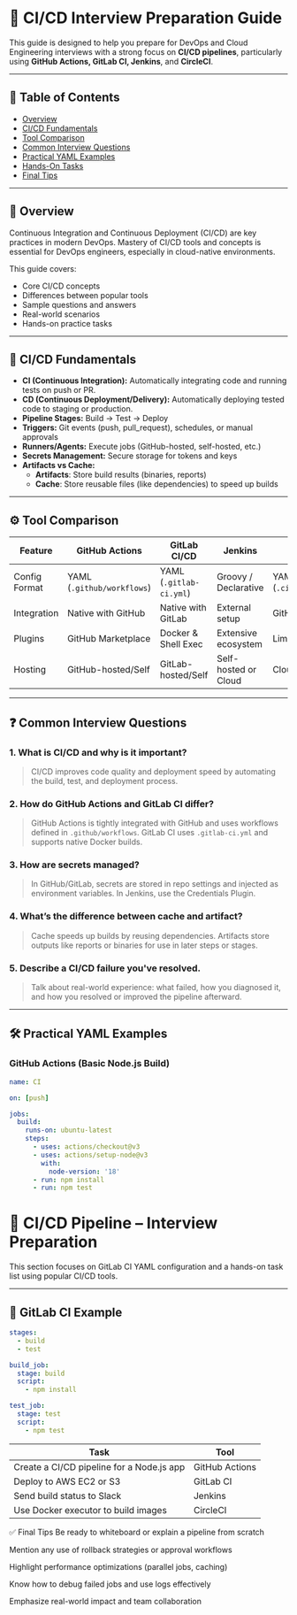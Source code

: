 # 🚀 CI/CD Interview Preparation Guide

This guide is designed to help you prepare for DevOps and Cloud Engineering interviews with a strong focus on **CI/CD pipelines**, particularly using **GitHub Actions, GitLab CI, Jenkins**, and **CircleCI**.

---

## 📘 Table of Contents

- [Overview](#overview)
- [CI/CD Fundamentals](#cicd-fundamentals)
- [Tool Comparison](#tool-comparison)
- [Common Interview Questions](#common-interview-questions)
- [Practical YAML Examples](#practical-yaml-examples)
- [Hands-On Tasks](#hands-on-tasks)
- [Final Tips](#final-tips)

---

## 🧠 Overview

Continuous Integration and Continuous Deployment (CI/CD) are key practices in modern DevOps. Mastery of CI/CD tools and concepts is essential for DevOps engineers, especially in cloud-native environments.

This guide covers:

- Core CI/CD concepts
- Differences between popular tools
- Sample questions and answers
- Real-world scenarios
- Hands-on practice tasks

---

## 🧱 CI/CD Fundamentals

- **CI (Continuous Integration):** Automatically integrating code and running tests on push or PR.
- **CD (Continuous Deployment/Delivery):** Automatically deploying tested code to staging or production.
- **Pipeline Stages:** Build → Test → Deploy
- **Triggers:** Git events (push, pull_request), schedules, or manual approvals
- **Runners/Agents:** Execute jobs (GitHub-hosted, self-hosted, etc.)
- **Secrets Management:** Secure storage for tokens and keys
- **Artifacts vs Cache:**
  - **Artifacts**: Store build results (binaries, reports)
  - **Cache**: Store reusable files (like dependencies) to speed up builds

---

## ⚙️ Tool Comparison

| Feature             | GitHub Actions         | GitLab CI/CD            | Jenkins                  | CircleCI                 |
|---------------------|------------------------|--------------------------|---------------------------|--------------------------|
| Config Format       | YAML (`.github/workflows`) | YAML (`.gitlab-ci.yml`) | Groovy / Declarative      | YAML (`.circleci/config.yml`) |
| Integration         | Native with GitHub     | Native with GitLab       | External setup            | GitHub/Bitbucket         |
| Plugins             | GitHub Marketplace     | Docker & Shell Exec      | Extensive ecosystem       | Limited                  |
| Hosting             | GitHub-hosted/Self     | GitLab-hosted/Self       | Self-hosted or Cloud      | Cloud-native             |

---

## ❓ Common Interview Questions

### 1. **What is CI/CD and why is it important?**
> CI/CD improves code quality and deployment speed by automating the build, test, and deployment process.

### 2. **How do GitHub Actions and GitLab CI differ?**
> GitHub Actions is tightly integrated with GitHub and uses workflows defined in `.github/workflows`. GitLab CI uses `.gitlab-ci.yml` and supports native Docker builds.

### 3. **How are secrets managed?**
> In GitHub/GitLab, secrets are stored in repo settings and injected as environment variables. In Jenkins, use the Credentials Plugin.

### 4. **What’s the difference between cache and artifact?**
> Cache speeds up builds by reusing dependencies. Artifacts store outputs like reports or binaries for use in later steps or stages.

### 5. **Describe a CI/CD failure you've resolved.**
> Talk about real-world experience: what failed, how you diagnosed it, and how you resolved or improved the pipeline afterward.

---

## 🛠️ Practical YAML Examples

### GitHub Actions (Basic Node.js Build)
```yaml
name: CI

on: [push]

jobs:
  build:
    runs-on: ubuntu-latest
    steps:
      - uses: actions/checkout@v3
      - uses: actions/setup-node@v3
        with:
          node-version: '18'
      - run: npm install
      - run: npm test
```


# 🚀 CI/CD Pipeline – Interview Preparation

This section focuses on GitLab CI YAML configuration and a hands-on task list using popular CI/CD tools.

---

## 🧾 GitLab CI Example

```yaml
stages:
  - build
  - test

build_job:
  stage: build
  script:
    - npm install

test_job:
  stage: test
  script:
    - npm test
```


| Task                                      | Tool           |
| ----------------------------------------- | -------------- |
| Create a CI/CD pipeline for a Node.js app | GitHub Actions |
| Deploy to AWS EC2 or S3                   | GitLab CI      |
| Send build status to Slack                | Jenkins        |
| Use Docker executor to build images       | CircleCI       |


✅ Final Tips
Be ready to whiteboard or explain a pipeline from scratch

Mention any use of rollback strategies or approval workflows

Highlight performance optimizations (parallel jobs, caching)

Know how to debug failed jobs and use logs effectively

Emphasize real-world impact and team collaboration


